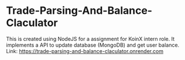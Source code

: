 # Trade-Parsing-And-Balance-Claculator

This is created using NodeJS for a assignment for KoinX intern role. It implements a API to update database (MongoDB) and get user balance. 
Link: https://trade-parsing-and-balance-claculator.onrender.com